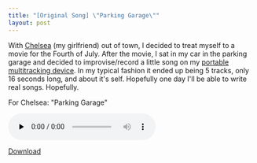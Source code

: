 ```yaml
---
title: "[Original Song] \"Parking Garage\""
layout: post
---
```


With <a href="http://www.chelseahollow.com">Chelsea</a> (my girlfriend) out of town, I decided to treat myself to a movie for the Fourth of July. After the movie, I sat in my car in the parking garage and decided to improvise/record a little song on my <a href="http://blog.classicalcode.com/?p=497">portable multitracking device</a>. In my typical fashion it ended up being 5 tracks, only 16 seconds long, and about it's self. Hopefully one day I'll be able to write real songs. Hopefully.

For Chelsea: "Parking Garage"

<audio id="wp_mep_24" src="http://jordaneldredge.com/uploads/2009/07/Parking-Garage.mp3" type="audio/mp3"    controls="controls" preload="none"  ></audio>

<a href="http://jordaneldredge.com/uploads/2009/07/Parking-Garage.mp3">Download</a>

